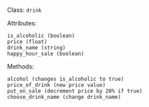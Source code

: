 
Class: ```drink```

Attributes:
```
is_alcoholic (boolean)
price (float)
drink_name (string)
happy_hour_sale (boolean)
```

Methods:
```
alcohol (changes is_alcoholic to true)
price_of_drink (new price value)
put_on_sale (decrement price by 20% if true)
choose_drink_name (change drink_name)
```
